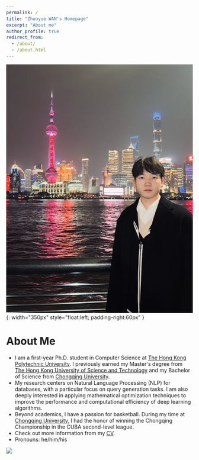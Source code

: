 ```yaml
---
permalink: /
title: "Zhuoyue WAN's Homepage"
excerpt: "About me"
author_profile: true
redirect_from: 
  - /about/
  - /about.html
---
```

![1683343073512](image/about/shanghai_2024_12.jpg){: width="350px" style="float:left; padding-right:60px" }

# About Me

* I am a first-year Ph.D. student in Computer Science at [The Hong Kong Polytechnic University](https://www.polyu.edu.hk/). I previously earned my Master's degree from [The Hong Kong University of Science and Technology](https://hkust.edu.hk/) and my Bachelor of Science from [Chongqing University](https://www.cqu.edu.cn/).
* My research centers on Natural Language Processing (NLP) for databases, with a particular focus on query generation tasks. I am also deeply interested in applying mathematical optimization techniques to improve the performance and computational efficiency of deep learning algorithms.
* Beyond academics, I have a passion for basketball. During my time at [Chongqing University](https://www.cqu.edu.cn/), I had the honor of winning the Chongqing Championship in the CUBA second-level league.
* Check out more information from my [CV](https://zwanah.github.io/files/CV_WAN_Zhuoyue_25_1.pdf).
* Pronouns: he/him/his

<a href='https://clustrmaps.com/site/1buji'  title='Visit tracker'><img src='//clustrmaps.com/map_v2.png?cl=ffffff&w=500&t=n&d=8FvmiF-Ze-Y-aFCJrTdqv0-ObHOkMPnPj1hOWXH7ayU&co=747f93&ct=ffffff'/></a>
